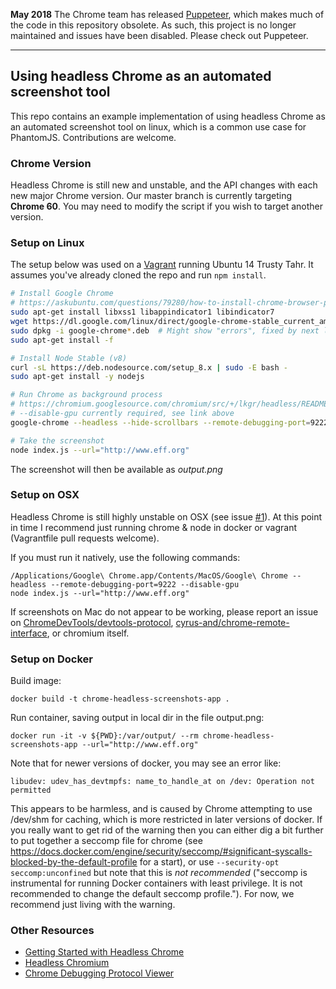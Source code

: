 **May 2018** The Chrome team has released [Puppeteer](https://github.com/GoogleChrome/puppeteer), which makes much of the code in this repository obsolete. As such, this project is no longer maintained and issues have been disabled. Please check out Puppeteer.

---

## Using headless Chrome as an automated screenshot tool

This repo contains an example implementation of using headless Chrome as an automated screenshot tool on linux, which is a common use case for PhantomJS. Contributions are welcome.

### Chrome Version

Headless Chrome is still new and unstable, and the API changes with each new major Chrome version. Our master branch is currently targeting **Chrome 60**. You may need to modify the script if you wish to target another version.

### Setup on Linux

The setup below was used on a [Vagrant](https://www.vagrantup.com/) running Ubuntu 14 Trusty Tahr. It assumes you've already cloned the repo and run `npm install`.

```sh
# Install Google Chrome
# https://askubuntu.com/questions/79280/how-to-install-chrome-browser-properly-via-command-line
sudo apt-get install libxss1 libappindicator1 libindicator7
wget https://dl.google.com/linux/direct/google-chrome-stable_current_amd64.deb
sudo dpkg -i google-chrome*.deb  # Might show "errors", fixed by next line
sudo apt-get install -f

# Install Node Stable (v8)
curl -sL https://deb.nodesource.com/setup_8.x | sudo -E bash -
sudo apt-get install -y nodejs

# Run Chrome as background process
# https://chromium.googlesource.com/chromium/src/+/lkgr/headless/README.md
# --disable-gpu currently required, see link above
google-chrome --headless --hide-scrollbars --remote-debugging-port=9222 --disable-gpu &

# Take the screenshot
node index.js --url="http://www.eff.org"
```

The screenshot will then be available as *output.png*

### Setup on OSX

Headless Chrome is still highly unstable on OSX (see issue [#1](https://github.com/schnerd/chrome-headless-screenshots/issues/1)). At this point in time I recommend just running chrome & node in docker or vagrant (Vagrantfile pull requests welcome).

If you must run it natively, use the following commands:
```
/Applications/Google\ Chrome.app/Contents/MacOS/Google\ Chrome --headless --remote-debugging-port=9222 --disable-gpu
node index.js --url="http://www.eff.org"
```

If screenshots on Mac do not appear to be working, please report an issue on [ChromeDevTools/devtools-protocol](https://github.com/ChromeDevTools/devtools-protocol), [cyrus-and/chrome-remote-interface](https://github.com/cyrus-and/chrome-remote-interface), or chromium itself.

### Setup on Docker

Build image:
```
docker build -t chrome-headless-screenshots-app .
```

Run container, saving output in local dir in the file output.png:
```
docker run -it -v ${PWD}:/var/output/ --rm chrome-headless-screenshots-app --url="http://www.eff.org"
```

Note that for newer versions of docker, you may see an error like:

```
libudev: udev_has_devtmpfs: name_to_handle_at on /dev: Operation not permitted
```

This appears to be harmless, and is caused by Chrome attempting to use /dev/shm for caching, which is more restricted in later versions of docker. If you really want to get rid of the warning then you can either dig a bit further to put together a seccomp file for chrome (see https://docs.docker.com/engine/security/seccomp/#significant-syscalls-blocked-by-the-default-profile for a start), or use `--security-opt seccomp:unconfined` but note that this is *not recommended* ("seccomp is instrumental for running Docker containers with least privilege. It is not recommended to change the default seccomp profile."). For now, we recommend just living with the warning.

### Other Resources

- [Getting Started with Headless Chrome](https://developers.google.com/web/updates/2017/04/headless-chrome#screenshots)
- [Headless Chromium](https://chromium.googlesource.com/chromium/src/+/lkgr/headless/README.md)
- [Chrome Debugging Protocol Viewer](https://chromedevtools.github.io/debugger-protocol-viewer/tot/)

